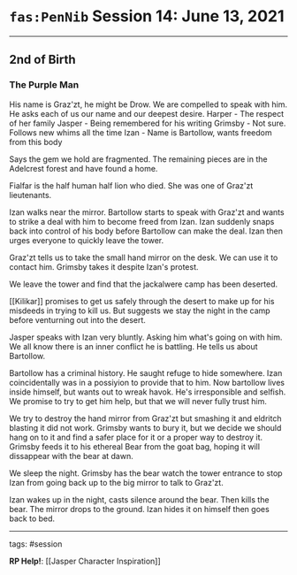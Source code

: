 # `fas:PenNib` Session 14: June 13, 2021
---

## 2nd of Birth

### The Purple Man
His name is Graz'zt, he might be Drow. We are compelled to speak with him. He asks each of us our name and our deepest desire.
Harper - The respect of her family
Jasper - Being remembered for his writing
Grimsby - Not sure. Follows new whims all the time
Izan - Name is Bartollow, wants freedom from this body

Says the gem we hold are fragmented. The remaining pieces are in the Adelcrest forest and have found a home.

Fialfar is the half human half lion who died. She was one of Graz'zt lieutenants.

Izan walks near the mirror. Bartollow starts to speak with Graz'zt and wants to strike a deal with him to become freed from Izan. Izan suddenly snaps back into control of his body before Bartollow can make the deal. Izan then urges everyone to quickly leave the tower.

Graz'zt tells us to take the small hand mirror on the desk. We can use it to contact him. Grimsby takes it despite Izan's protest.

We leave the tower and find that the jackalwere camp has been deserted.

[[Kilikar]] promises to get us safely through the desert to make up for his misdeeds in trying to kill us. But  suggests we stay the night in the camp before venturning out into the desert.

Jasper speaks with Izan very bluntly. Asking him what's going on with him. We all know there is an inner conflict he is battling. He tells us about Bartollow.

Bartollow has a criminal history. He saught refuge to hide somewhere. Izan coincidentally was in a possiyion to provide that to him. Now bartollow lives inside himself, but wants out to wreak havok. He's irresponsible and selfish. We promise to try to get him help, but that we will never fully trust him.

We try to destroy the hand mirror from Graz'zt but smashing it and eldritch blasting it did not work. Grimsby wants to bury it, but we decide we should hang on to it and find a safer place for it or a proper way to destroy it. Grimsby feeds it to his ethereal Bear from the goat bag, hoping it will dissappear with the bear at dawn.

We sleep the night. Grimsby has the bear watch the tower entrance to stop Izan from going back up to the big mirror to talk to Graz'zt.

Izan wakes up in the night, casts silence around the bear. Then kills the bear. The mirror drops to the ground. Izan hides it on himself then goes back to bed.





---

tags: #session

**RP Help!**: [[Jasper Character Inspiration]]